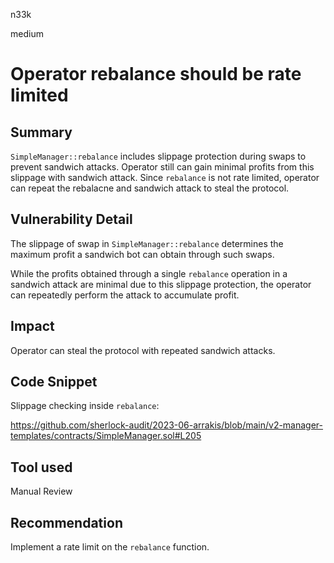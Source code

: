 n33k

medium

# Operator rebalance should be rate limited

## Summary

`SimpleManager::rebalance` includes slippage protection during swaps to prevent sandwich attacks. Operator still can gain minimal profits from this slippage with sandwich attack. Since `rebalance` is not rate limited, operator can repeat the rebalacne and sandwich attack to steal the protocol.

## Vulnerability Detail

The slippage of swap in `SimpleManager::rebalance` determines the maximum profit a sandwich bot can obtain through such swaps.

While the profits obtained through a single `rebalance` operation in a sandwich attack are minimal due to this slippage protection, the operator can repeatedly perform the attack to accumulate profit.

## Impact

Operator can steal the protocol with repeated sandwich attacks.

## Code Snippet

Slippage checking inside `rebalance`:

https://github.com/sherlock-audit/2023-06-arrakis/blob/main/v2-manager-templates/contracts/SimpleManager.sol#L205

## Tool used

Manual Review

## Recommendation

Implement a rate limit on the `rebalance` function.